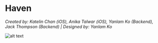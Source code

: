 # Haven
*Created by: Katelin Chan (iOS), Anika Talwar (iOS), Yanlam Ko (Backend), Jack Thompson (Backend) | Designed by: Yanlam Ko*

![alt text](https://raw.githubusercontent.com/kchan323/Haven/master/screenshots/login.png)
